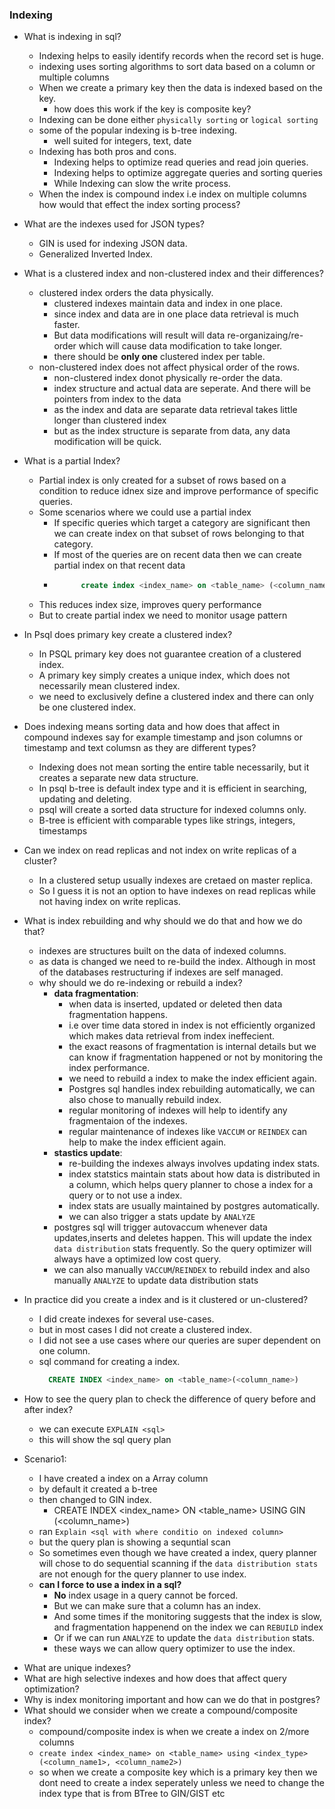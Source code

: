 ### Indexing

- What is indexing in sql?
    - Indexing helps to easily identify records when the record set is huge. 
    - indexing uses sorting algorithms to sort data based on a column or multiple columns
    - When we create a primary key then the data is indexed based on the key. 
        - how does this work if the key is composite key?
    - Indexing can be done either `physically sorting` or `logical sorting`
    - some of the popular indexing is b-tree indexing. 
        - well suited for integers, text, date
    - Indexing has both pros and cons. 
        - Indexing helps to optimize read queries and read join queries.
        - Indexing helps to optimize aggregate queries and sorting queries
        - While Indexing can slow the write process. 
    - When the index is compound index i.e index on multiple columns how would that effect the index sorting process?

- What are the indexes used for JSON types?
    - GIN is used for indexing JSON data. 
    - Generalized Inverted Index.

- What is a clustered index and non-clustered index and their differences?
    - clustered index orders the data physically.
        - clustered indexes maintain data and index in one place. 
        - since index and data are in one place data retrieval is much faster. 
        - But data modifications will result will data re-organizaing/re-order which will cause data modification to take longer.
        - there should be **only one** clustered index per table.
    - non-clustered index does not affect physical order of the rows.    
        - non-clustered index donot physically re-order the data.
        - index structure and actual data are seperate. And there will be pointers from index to the data
        - as the index and data are separate data retrieval takes little longer than clustered index
        - but as the index structure is separate from data, any data modification will be quick.

- What is a partial Index? 
    - Partial index is only created for a subset of rows based on a condition to reduce idnex size and improve performance of specific queries.
    - Some scenarios where we could use a partial index
        - If specific queries which target a category are significant then we can create index on that subset of rows belonging to that category. 
        - If most of the queries are on recent data then we can create partial index on that recent data
        - ```sql 
                create index <index_name> on <table_name> (<column_name>, <column_name>) where <condition>
            ```
    - This reduces index size, improves query performance
    - But to create partial index we need to monitor usage pattern

- In Psql does primary key create a clustered index?
    - In PSQL primary key does not guarantee creation of a clustered index. 
    - A primary key simply creates a unique index, which does not necessarily mean clustered index.
    - we need to exclusively define a clustered index and there can only be one clustered index.

- Does indexing means sorting data and how does that affect in compound indexes say for example timestamp and json columns or timestamp and text columsn as they are different types?
    - Indexing does not mean sorting the entire table necessarily, but it creates a separate new data structure.
    - In psql b-tree is default index type and it is efficient in searching, updating and deleting.
    - psql will create a sorted data structure for indexed columns only.
    - B-tree is efficient with comparable types like strings, integers, timestamps

- Can we index on read replicas and not index on write replicas of a cluster?
    - In a clustered setup usually indexes are cretaed on master replica.
    - So I guess it is not an option to have indexes on read replicas while not having index on write replicas.

- What is index rebuilding and why should we do that and how we do that?
    - indexes are structures built on the data of indexed columns.
    - as data is changed we need to re-build the index. Although in most of the databases restructuring if indexes are self managed.
    - why should we do re-indexing or rebuild a index?
        - **data fragmentation**: 
            - when data is inserted, updated or deleted then data fragmentation happens.
            - i.e over time data stored in index is not efficiently organized which makes data retrieval from index ineffecient.
            - the exact reasons of fragmentation is internal details but we can know if fragmentation happened or not by monitoring the index performance.
            - we need to rebuild a index to make the index efficient again.
            - Postgres sql handles index rebuilding automatically, we can also chose to manually rebuild index.
            - regular monitoring of indexes will help to identify any fragmentaion of the indexes. 
            - regular maintenance of indexes like `VACCUM` or `REINDEX` can help to make the index efficient again.
        - **stastics update**: 
            - re-building the indexes always involves updating index stats.
            - index statstics maintain stats about how data is distributed in a column, which helps query planner to chose a index for a query or to not use a index.
            - index stats are usually maintained by postgres automatically.
            - we can also trigger a stats update by `ANALYZE`   
        - postgres sql will trigger autovaccum whenever data updates,inserts and deletes happen. This will update the   index `data distribution` stats frequently. So the query optimizer will always have a optimized low cost query.
        - we can also manually `VACCUM`/`REINDEX` to rebuild index and also manually `ANALYZE` to update data distribution stats                  

- In practice did you create a index and is it clustered or un-clustered?
    - I did create indexes for several use-cases.
    - but in most cases I did not create a clustered index. 
    - I did not see a use cases where our queries are super dependent on one column.
    - sql command for creating a index. 
      ```sql 
        CREATE INDEX <index_name> on <table_name>(<column_name>)
      ```

- How to see the query plan to check the difference of query before and after index?
    - we can execute `EXPLAIN <sql>`
    - this will show the sql query plan
    
- Scenario1: 
    - I have created a index on a Array column
    - by default it created a b-tree
    - then changed to GIN index. 
        - CREATE INDEX <index_name> ON <table_name> USING GIN (<column_name>)
    - ran `Explain <sql with where conditio on indexed column>` 
    - but the query plan is showing a sequntial scan 
    - So sometimes even though we have created a index, query planner will chose to do sequential scanning if the `data distribution stats` are not enough for the query planner to use index.
    - **can I force to use a index in a sql?**
        - **No** index usage in a query cannot be forced. 
        - But we can make sure that a column has an index. 
        - And some times if the monitoring suggests that the index is slow, and fragmentation happenend on the index we can `REBUILD` index
        - Or if we can run `ANALYZE` to update the `data distribution` stats. 
        - these ways we can allow query optimizer to use the index.

<!-- TODO -->
- What are unique indexes? 
- What are high selective indexes and how does that affect query optimization?
- Why is index monitoring important and how can we do that in postgres?
- What should we consider when we create a compound/composite index?
    - compound/composite index is when we create a index on 2/more columns
    - `create index <index_name> on <table_name> using <index_type> (<column_name1>, <column_name2>)`
    - so when we create a composite key which is a primary key then we dont need to create a index seperately unless we need to change the index type that is from BTree to GIN/GIST etc

